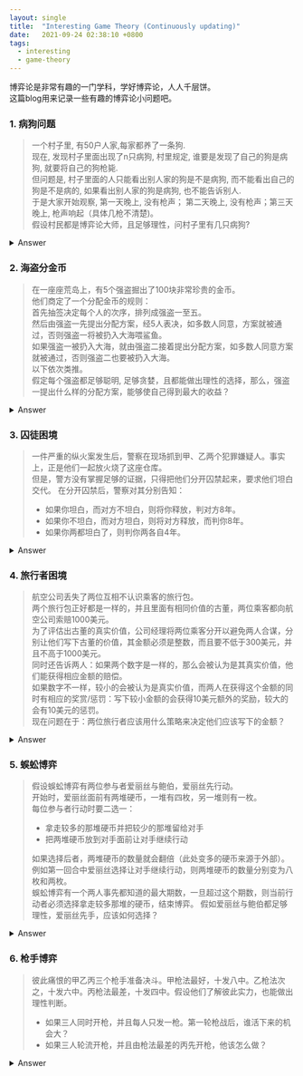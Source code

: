 ```yaml
---
layout: single
title:  "Interesting Game Theory (Continuously updating)"
date:   2021-09-24 02:38:10 +0800
tags:
  - interesting
  - game-theory
---
```

  
博弈论是非常有趣的一门学科，学好博弈论，人人千层饼。  
这篇blog用来记录一些有趣的博弈论小问题吧。  

### 1. 病狗问题  
> 一个村子里, 有50户人家,每家都养了一条狗.  
> 现在, 发现村子里面出现了n只病狗, 村里规定, 谁要是发现了自己的狗是病狗, 就要将自己的狗枪毙.  
> 但问题是, 村子里面的人只能看出别人家的狗是不是病狗, 而不能看出自己的狗是不是病的, 如果看出别人家的狗是病狗, 也不能告诉别人.  
> 于是大家开始观察, 第一天晚上, 没有枪声； 第二天晚上, 没有枪声；第三天晚上, 枪声响起（具体几枪不清楚)。  
> 假设村民都是博弈论大师，且足够理性，问村子里有几只病狗?  


<details xmlns:text-align="http://www.w3.org/1999/xhtml">
<summary>Answer</summary>   

<blockquote>
枪响了3声，共三只病狗。<br>
已知：一直村里一定存在病狗，但数量不确定。 <br>
村民只能看到别人家狗子的健康状况，且互相不能交流。<br>
如果只有一只病狗，狗主人势必发现村子里其他人的狗子都健康。<br>
好比已知屋子里3个人中至少有一个SB, 结果你发现其他俩人都不是... 答案就很明显了<br>  
所以如果只有一只bingo，第一天狗主人就会开枪。  <br>
然而第一天晚上无事发生，表明，病狗的主人还看到了其他至少一只bingo，当天晚上bingo的主人们都在等别人开枪。<br>  
第一天没有人开枪，说明至少村里有两只bingo。好比已知屋子里3个人中至少有俩是SB, 你发现面前俩人中有一个SB，那剩下的是谁不言而喻。<br>  
但是，第二天也没人开枪。 表明，bingo的主人至少看到了两只bingo, 所以他觉得第一天没人开枪正常，第二天bingo主人看到的其他两个bingo主人应该会开枪。<br>  
假定村里有3只bingo, 所以当第二天依旧没人开枪，第三天bingo主人们都意识到了一件事，自己的狗子也是bingo。<br>
好比屋子里已知有3个SB, 你只看到了俩...  <br>   
于是，第三天，枪声响起。<br>
</blockquote>
</details>

### 2. 海盗分金币  
> 在一座座荒岛上，有5个强盗掘出了100块非常珍贵的金币。  
他们商定了一个分配金币的规则：  
首先抽签决定每个人的次序，排列成强盗一至五。  
然后由强盗一先提出分配方案，经5人表决，如多数人同意，方案就被通过，否则强盗一将被扔入大海喂鲨鱼。  
如果强盗一被扔入大海，就由强盗二接着提出分配方案，如多数人同意方案就被通过，否则强盗二也要被扔入大海。  
以下依次类推。     
假定每个强盗都足够聪明, 足够贪婪，且都能做出理性的选择，那么，强盗一提出什么样的分配方案，能够使自己得到最大的收益？

<details>
<summary>Answer</summary>   

<blockquote>
[97,0,1,0,2] or [97,0,1,2,0]<br>
有没有觉得答案有些离谱？，我们慢慢分析：<br>
已知有5个海盗，各个心狠手辣，有精又贪，人均千层饼。<br>
先从海盗五开始分析，海盗五当然希望一二三四全投死，这样钱就都是自己的<br>
所以，当海盗四提出方案时（这表明海盗一二三已经全部out），海盗五必反对。<br>
因此，海盗四预判了海盗五的操作后，不会让自己成为方案的提出者<br>
这意味着，海盗四不能让海盗三死。<br>
所以，轮到海盗三提出方案时（这意味着海盗一二已经out)，预判海盗四必然同意，海盗五必然反对<br>
海盗三必然提出方案: [100, 0, 0]， 方案必然也会通过，毕竟海盗四不想死<br>
然而海盗二早已预判了海盗三的预判<br> 
所以当海盗一out后，海盗二提出方案： [98, 0, 1, 1]<br>
因为海盗四五也预判了海盗三的预判，所以会同意更有利(分到一个金币)的方案<br>
但是海盗一早已预判了海盗二的预判，只需要还海盗二的方案基础上拉拢到海盗三四五中两个人就好<br>
于是，海盗一的方案： [97, 0, 1, 2, 0] or [97, 0, 1, 0, 2]<br>
这个方案中只需要放弃海盗二，拉拢海盗三，再对海盗四五捧一踩一即可.
</blockquote>
</details>

### 3. 囚徒困境
> 一件严重的纵火案发生后，警察在现场抓到甲、乙两个犯罪嫌疑人。事实上，正是他们一起放火烧了这座仓库。  
> 但是，警方没有掌握足够的证据，只得把他们分开囚禁起来，要求他们坦白交代。
> 在分开囚禁后，警察对其分别告知：
> - 如果你坦白，而对方不坦白，则将你释放，判对方8年。
> - 如果你不坦白，而对方坦白，则将对方释放，而判你8年。
> - 如果你两都坦白了，则判你两各自4年。
    
<details>
<summary>Answer</summary>   

<table>
<thead>
<td>\</td>
<td>甲·坦白</td>   
<td>甲·不坦白</td>
</thead>
<tbody>
<tr>
<td>乙·坦白</td>
<td>
甲: 4年<br>
乙: 4年
</td>
<td>
甲: 8年<br>
乙: 0年
</td>
</tr>
<tr>
<td>乙·不坦白</td>
<td>
甲: 0年<br>
乙: 8年
</td>
<td>
甲: 0年<br>
乙: 0年
</td>
</tr>
</tbody>
</table>
<blockquote>
先提一个概念：纳什均衡<br><br>
在博弈论中，如果每个参与者都选择了自己的策略，并且没有玩家可以透过 其他参与者保持不变、自己改变策略而获益，那么当前的策略选择的集合及其相应的结果构成了纳什均衡。<br><br>
因为人性的问题，甲乙二人都会选择让自己利益最大化的方案。<br>
抛开乙的选择，甲在坦白与不坦白之前对比，根据上表的内容，明显坦白收益大于不坦白。<br>
对于乙来讲，抛开甲的选择不谈，同样坦白收益大于不坦白。<br>
因此二人最终都会选择坦白。这个结果构成了他们的纳什均衡，即甲、乙二人都无法通过改变策略而获益更多<br>
</blockquote>
</details>

### 4. 旅行者困境
> 航空公司丢失了两位互相不认识乘客的旅行包。  
> 两个旅行包正好都是一样的，并且里面有相同价值的古董，两位乘客都向航空公司索赔1000美元。  
> 为了评估出古董的真实价值，公司经理将两位乘客分开以避免两人合谋，分别让他们写下古董的价值，其金额必须是整数，而且要不低于300美元，并且不高于1000美元。  
> 同时还告诉两人：如果两个数字是一样的，那么会被认为是其真实价值，他们能获得相应金额的赔偿。  
> 如果数字不一样，较小的会被认为是真实价值，而两人在获得这个金额的同时有相应的奖赏/惩罚：写下较小金额的会获得10美元额外的奖励，较大的会有10美元的惩罚。  
> 现在问题在于：两位旅行者应该用什么策略来决定他们应该写下的金额？  

<details>
<summary>Answer</summary>

旅行者困境是一种非零和博弈，博弈双方都为了让自己收益最大化，而不考虑对方收益<br>
这个例子和囚徒困境有一点点像，比如把两位旅行者随意写金额，<br>
改为选择两个金额 500 | 600，那么这就是个囚徒困境。  <br>
这道题可以算做囚徒困境的延伸，不难看出，  <br>
当两位旅行者都选择300的时候，这个策略组合达到了纳什均衡，<br>
因为写下较小的金额会多10刀奖励，净赚9刀，双方势必互相压价，直到无价可压。<br>  
有趣的是，现实中非理性的人群往往因为不够理性而赚的更多。  <br>
这就是内卷吗？  
</details>

### 5. 蜈蚣博弈
> 假设蜈蚣博弈有两位参与者爱丽丝与鲍伯，爱丽丝先行动。  
开始时，爱丽丝面前有两堆硬币，一堆有四枚，另一堆则有一枚。  
每位参与者行动时要二选一：  
> - 拿走较多的那堆硬币并把较少的那堆留给对手
> - 把两堆硬币放到对手面前让对手继续行动
>
>如果选择后者，两堆硬币的数量就会翻倍（此处变多的硬币来源于外部）。  
例如第一回合中爱丽丝选择让对手继续行动，则两堆硬币的数量分别变为八枚和两枚。  
蜈蚣博弈有一个两人事先都知道的最大期数，一旦超过这个期数，则当前行动者必须选择拿走较多那堆的硬币，结束博弈。
假如爱丽丝与鲍伯都足够理性，爱丽丝先手，应该如何选择？

<details>
<summary>Answer</summary>

爱丽丝当场拿走4枚金币为最优解。无论谁先手都会拿走较多的那堆金币<br>
巧妙地点在于 初始状态下 一堆有4枚金币，另一堆只有1枚金币，无论如何翻倍，多的那一堆永远要多于少的一堆。 <br>
假设博弈进行到了最后一期，不妨设当前行动者是鲍伯，他选择背叛带来的收益大于合作带来的收益，因此他会选择背叛。  <br>
爱丽丝也知道这一点，因为鲍伯选择背叛给爱丽丝带来的收益小于爱丽丝在前一期就背叛带来的收益，所以在前一期爱丽丝就会选择背叛。  <br>
以此类推，每一期的行动者都会选择背叛<br>
</details>

### 6. 枪手博弈
> 彼此痛恨的甲乙丙三个枪手准备决斗。甲枪法最好，十发八中。乙枪法次之，十发六中。丙枪法最差，十发四中。假设他们了解彼此实力，也能做出理性判断。  
> - 如果三人同时开枪，并且每人只发一枪。第一轮枪战后，谁活下来的机会大？  
> - 如果三人轮流开枪，并且由枪法最差的丙先开枪，他该怎么做？

<details>
<summary>Answer</summary>
<br>
<b>问题1：丙活下来的几率最大</b><br><br>
原因如下: <br>
三人同时开枪，则不需要考虑顺序对结果的影响，那么按照各自枪法的好坏，第一轮开枪的选择：<br>
<ul>
<li>甲会向对自己威胁最大的乙开枪。</li> 
<li>乙会向对自己威胁最大的甲开枪。</li>
<li>丙也会对对自己威胁最大的甲开枪。</li>
</ul>
基于以上行为，甲乙丙的存活率为: <br>
<ul>
<li>甲：40% * 60% = 24%;</li>
<li>乙：20%;</li>
<li>丙：100%;</li>
</ul>
第一轮结束，丙的存活几率最大。 但是在第二轮中，如果甲、乙某一方死亡，另一方必然向丙开枪。<br>
所以只有甲乙都存活或者甲乙都死亡时，丙才会安全。否则丙在平衡打破后死亡几率激增。<br><br>
<b>问题2：开空枪，既不攻击甲，也不攻击乙。</b><br><br>
本次规则为轮流开枪，同样根据枪法好坏，甲乙一定优先攻击对方。<br>
丙先开枪的情况下，万一击中，假设击中甲(乙)，另一方乙（甲）接着开枪，目标一定为丙。<br> 
由于丙枪法最差，且在第一枪开出后，相对后手开枪，所以局势非常不利。<br>
所以丙的做法一定是，谁也不攻击，放空枪，等待甲/乙分出胜负。之后便可先手攻击甲乙两者中的获胜者。<br>
</details>
